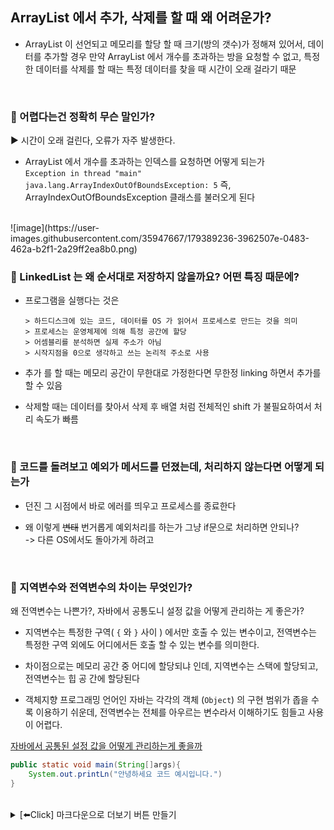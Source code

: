 ## ArrayList 에서 추가, 삭제를 할 때 왜 어려운가?
- ArrayList 이 선언되고 메모리를 할당 할 때 크기(방의 갯수)가 정해져 있어서, 데이터를 추가할 경우 만약 ArrayList 에서 개수를 초과하는 방을 요청할 수 없고, 특정한 데이터를 삭제를 할 때는 특정 데이터를 찾을 때 시간이 오래 걸라기 때문

<br>

### 📌 어렵다는건 정확히 무슨 말인가? 
▶️ 시간이 오래 걸린다, 오류가 자주 발생한다.

* ArrayList 에서 개수를 초과하는 인덱스를 요청하면 어떻게 되는가 <br>
  `Exception in thread "main" java.lang.ArrayIndexOutOfBoundsException: 5`
  즉, ArrayIndexOutOfBoundsException 클래스를 불러오게 된다

<br>
![image](https://user-images.githubusercontent.com/35947667/179389236-3962507e-0483-462a-b2f1-2a29ff2ea8b0.png)


### 📌 LinkedList 는 왜 순서대로 저장하지 않을까요? 어떤 특징 때문에?
- 프로그램을 실행다는 것은 
    ```
    > 하드디스크에 있는 코드, 데이터를 OS 가 읽어서 프로세스로 만드는 것을 의미 
    > 프로세스는 운영체제에 의해 특정 공간에 할당 
    > 어셈블리를 분석하면 실제 주소가 아님 
    > 시작지점을 0으로 생각하고 쓰는 논리적 주소로 사용
    ```
	
- 추가 를 할 때는 메모리 공간이 무한대로 가정한다면 무한정 linking 하면서 추가를 할 수 있음   

- 삭제할 때는 데이터를 찾아서 삭제 후 배열 처럼 전체적인 shift 가 불필요하여서 처리 속도가		빠름

<br>

### 📌 코드를 돌려보고 예외가 메서드를 던졌는데, 처리하지 않는다면 어떻게 되는가
- 던진 그 시점에서 바로 에러를 띄우고 프로세스를 종료한다

- 왜 이렇게 ~~변태~~ 번거롭게 예외처리를 하는가 그냥 if문으로 처리하면 안되나? <br>
  -> 다른 OS에서도 돌아가게 하려고

<br>

### 📌 지역변수와 전역변수의 차이는 무엇인가?
왜 전역변수는 나쁜가?, 자바에서 공통도니 설정 값을 어떻게 관리하는 게 좋은가?
   
   * 지역변수는 특정한 구역( `{` 와 `}` 사이 ) 에서만 호출 수 있는 변수이고, 전역변수는 특정한 구역 외에도 어디에서든 호출 할 수 있는 변수를 의미한다.
     
   * 차이점으로는 메모리 공간 중 어디에 할당되냐 인데, 지역변수는 스택에 할당되고, 전역변수는 힙 공      간에 할당된다	
     
   * 객체지향 프로그래밍 언어인 자바는 각각의 객체 (`Object`) 의 구현 범위가 좁을 수록 이용하기 쉬운데, 전역변수는 전체를 아우르는 변수라서 이해하기도 힘들고 사용이 어렵다.
   
   [자바에서 공통된 설정 값을 어떻게 관리하는게 좋을까](https://codingcoding.tistory.com/361)
    
```java
public static void main(String[]args){
    System.out.printLn("안녕하세요 코드 예시입니다.")        
}
```
    
<br>

<details markdown="1">
<summary> [⬅️Click] 마크다운으로 더보기 버튼 만들기 </summary>

- 이렇게 하면 됩니다
```java
class initTest {
    static int a = 1; // 1
    int b = 2; // 2

    static {
        a = 3;
    } // 3 static 생성자 블록

    {
        b = 4;
    } // 4 생성자 블록

    public initTest() { // 4 생성자
        b = 5;
    }
}
```
</details>
